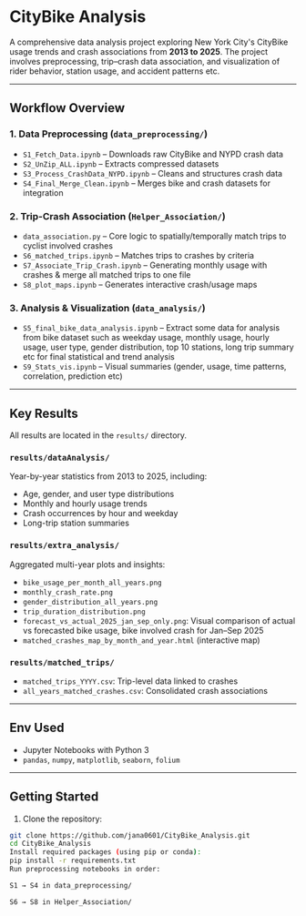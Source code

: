 # CityBike Analysis

A comprehensive data analysis project exploring New York City's CityBike usage trends and crash associations from **2013 to 2025**. The project involves preprocessing, trip–crash data association, and visualization of rider behavior, station usage, and accident patterns etc.

---

## Workflow Overview

### 1. **Data Preprocessing** (`data_preprocessing/`)
- `S1_Fetch_Data.ipynb` – Downloads raw CityBike and NYPD crash data  
- `S2_UnZip_ALL.ipynb` – Extracts compressed datasets  
- `S3_Process_CrashData_NYPD.ipynb` – Cleans and structures crash data  
- `S4_Final_Merge_Clean.ipynb` – Merges bike and crash datasets for integration  

### 2. **Trip-Crash Association** (`Helper_Association/`)
- `data_association.py` – Core logic to spatially/temporally match trips to cyclist involved crashes  
- `S6_matched_trips.ipynb` – Matches trips to crashes by criteria  
- `S7_Associate_Trip_Crash.ipynb` – Generating monthly usage with crashes & merge all matched trips to one file 
- `S8_plot_maps.ipynb` – Generates interactive crash/usage maps  

### 3. **Analysis & Visualization** (`data_analysis/`)
- `S5_final_bike_data_analysis.ipynb` – Extract some data for analysis from bike dataset such as weekday usage, monthly usage, hourly usage, user type, gender distribution, top 10 stations, long trip summary etc for final statistical and trend analysis  
- `S9_Stats_vis.ipynb` – Visual summaries (gender, usage, time patterns, correlation, prediction etc)  

---

## Key Results

All results are located in the `results/` directory.

###  `results/dataAnalysis/`
Year-by-year statistics from 2013 to 2025, including:
- Age, gender, and user type distributions
- Monthly and hourly usage trends
- Crash occurrences by hour and weekday
- Long-trip station summaries

### `results/extra_analysis/`
Aggregated multi-year plots and insights:
- `bike_usage_per_month_all_years.png`  
- `monthly_crash_rate.png`  
- `gender_distribution_all_years.png`  
- `trip_duration_distribution.png`  
- `forecast_vs_actual_2025_jan_sep_only.png`: Visual comparison of actual vs forecasted bike usage, bike involved crash for Jan–Sep 2025  
- `matched_crashes_map_by_month_and_year.html` (interactive map)


### `results/matched_trips/`
- `matched_trips_YYYY.csv`: Trip-level data linked to crashes  
- `all_years_matched_crashes.csv`: Consolidated crash associations  

---

## Env Used


- Jupyter Notebooks with Python 3
- `pandas`, `numpy`, `matplotlib`, `seaborn`, `folium`

---

## Getting Started

1. Clone the repository:

```bash
git clone https://github.com/jana0601/CityBike_Analysis.git
cd CityBike_Analysis
Install required packages (using pip or conda):
pip install -r requirements.txt 
Run preprocessing notebooks in order:

S1 → S4 in data_preprocessing/

S6 → S8 in Helper_Association/


